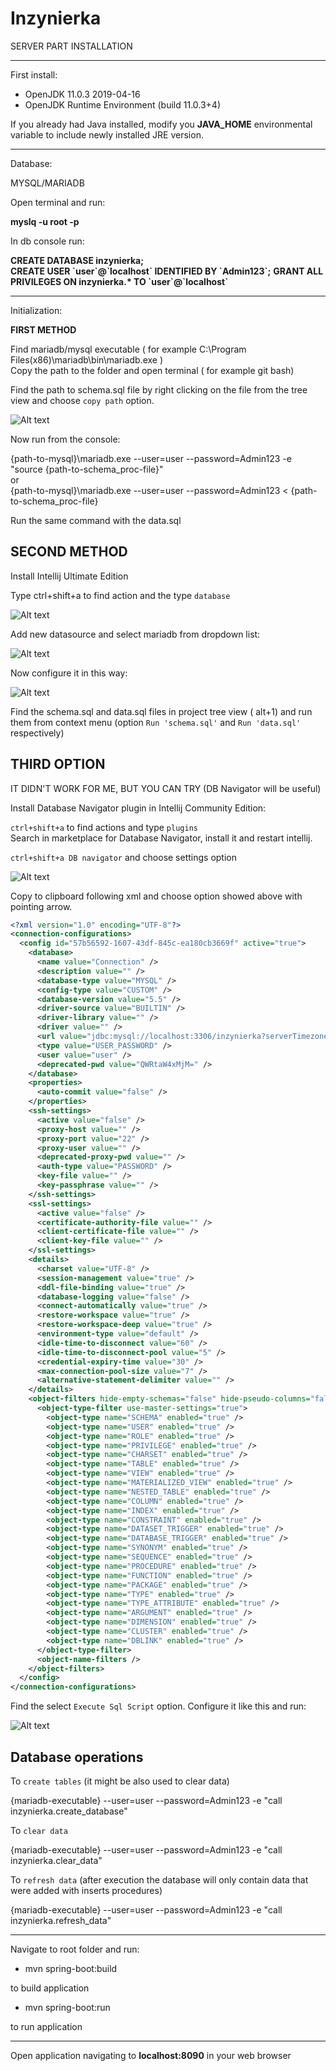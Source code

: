# Inzynierka

SERVER PART INSTALLATION
***
First install:
* OpenJDK 11.0.3 2019-04-16
* OpenJDK Runtime Environment (build 11.0.3+4)


If you already had Java installed, 
modify you **JAVA_HOME** environmental variable to include newly installed JRE version.

***
Database:

MYSQL/MARIADB

Open terminal and run: 

**myslq -u root -p**

In db console run: 

**CREATE DATABASE inzynierka;**  
**CREATE USER \`user\`@\`localhost\` IDENTIFIED BY \`Admin123\`;**
**GRANT ALL PRIVILEGES ON inzynierka.\* TO \`user\`@\`localhost\`**

***
Initialization:

**FIRST METHOD** 

Find mariadb/mysql executable ( for example C:\Program Files(x86)\mariadb\bin\mariadb.exe )   
Copy the path to the folder and open terminal ( for example git bash) 


Find the path to schema.sql file by right clicking on the file from the tree view and choose 
`copy path` option.


![Alt text](./docs/file1.png)  


Now run from the console: 

{path-to-mysql}\mariadb.exe --user=user --password=Admin123 -e "source {path-to-schema_proc-file}"  
or  
{path-to-mysql}\mariadb.exe --user=user --password=Admin123 < {path-to-schema_proc-file}

Run the same command with the data.sql  

**SECOND METHOD** 
---
Install Intellij Ultimate Edition

Type ctrl+shift+a to find action and the type `database`  


![Alt text](./docs/file2.png)

Add new  datasource and select mariadb from dropdown list:  

![Alt text](./docs/file3.png)

Now configure it in this way:


![Alt text](./docs/file4.png)

Find the schema.sql and data.sql files in project tree view ( alt+1) and 
run them from context menu (option `Run 'schema.sql'` and `Run 'data.sql'` respectively)



**THIRD OPTION** 
--
IT DIDN'T WORK FOR ME, BUT YOU CAN TRY (DB Navigator will be useful)

Install Database Navigator plugin in Intellij Community Edition:

`ctrl+shift+a` to find actions and type `plugins`  
Search in marketplace for Database Navigator, install it and restart intellij.

`ctrl+shift+a DB navigator` and choose settings option 

![Alt text](./docs/file5.png)



Copy to clipboard following xml and choose option showed above with pointing arrow. 



```xml
<?xml version="1.0" encoding="UTF-8"?>
<connection-configurations>
  <config id="57b56592-1607-43df-845c-ea180cb3669f" active="true">
    <database>
      <name value="Connection" />
      <description value="" />
      <database-type value="MYSQL" />
      <config-type value="CUSTOM" />
      <database-version value="5.5" />
      <driver-source value="BUILTIN" />
      <driver-library value="" />
      <driver value="" />
      <url value="jdbc:mysql://localhost:3306/inzynierka?serverTimezone=Europe/Warsaw" />
      <type value="USER_PASSWORD" />
      <user value="user" />
      <deprecated-pwd value="QWRtaW4xMjM=" />
    </database>
    <properties>
      <auto-commit value="false" />
    </properties>
    <ssh-settings>
      <active value="false" />
      <proxy-host value="" />
      <proxy-port value="22" />
      <proxy-user value="" />
      <deprecated-proxy-pwd value="" />
      <auth-type value="PASSWORD" />
      <key-file value="" />
      <key-passphrase value="" />
    </ssh-settings>
    <ssl-settings>
      <active value="false" />
      <certificate-authority-file value="" />
      <client-certificate-file value="" />
      <client-key-file value="" />
    </ssl-settings>
    <details>
      <charset value="UTF-8" />
      <session-management value="true" />
      <ddl-file-binding value="true" />
      <database-logging value="false" />
      <connect-automatically value="true" />
      <restore-workspace value="true" />
      <restore-workspace-deep value="true" />
      <environment-type value="default" />
      <idle-time-to-disconnect value="60" />
      <idle-time-to-disconnect-pool value="5" />
      <credential-expiry-time value="30" />
      <max-connection-pool-size value="7" />
      <alternative-statement-delimiter value="" />
    </details>
    <object-filters hide-empty-schemas="false" hide-pseudo-columns="false">
      <object-type-filter use-master-settings="true">
        <object-type name="SCHEMA" enabled="true" />
        <object-type name="USER" enabled="true" />
        <object-type name="ROLE" enabled="true" />
        <object-type name="PRIVILEGE" enabled="true" />
        <object-type name="CHARSET" enabled="true" />
        <object-type name="TABLE" enabled="true" />
        <object-type name="VIEW" enabled="true" />
        <object-type name="MATERIALIZED_VIEW" enabled="true" />
        <object-type name="NESTED_TABLE" enabled="true" />
        <object-type name="COLUMN" enabled="true" />
        <object-type name="INDEX" enabled="true" />
        <object-type name="CONSTRAINT" enabled="true" />
        <object-type name="DATASET_TRIGGER" enabled="true" />
        <object-type name="DATABASE_TRIGGER" enabled="true" />
        <object-type name="SYNONYM" enabled="true" />
        <object-type name="SEQUENCE" enabled="true" />
        <object-type name="PROCEDURE" enabled="true" />
        <object-type name="FUNCTION" enabled="true" />
        <object-type name="PACKAGE" enabled="true" />
        <object-type name="TYPE" enabled="true" />
        <object-type name="TYPE_ATTRIBUTE" enabled="true" />
        <object-type name="ARGUMENT" enabled="true" />
        <object-type name="DIMENSION" enabled="true" />
        <object-type name="CLUSTER" enabled="true" />
        <object-type name="DBLINK" enabled="true" />
      </object-type-filter>
      <object-name-filters />
    </object-filters>
  </config>
</connection-configurations>
```

Find the select `Execute Sql Script` option.
Configure it like this and run: 

![Alt text](./docs/file6.png)



**Database operations**
--
To `create tables` (it might be also used to clear data)  

{mariadb-executable} --user=user --password=Admin123 -e "call inzynierka.create_database"

To `clear data`  

{mariadb-executable} --user=user --password=Admin123 -e "call inzynierka.clear_data"

To `refresh data` (after execution the database will only contain data that were added with inserts procedures)  

{mariadb-executable} --user=user --password=Admin123 -e "call inzynierka.refresh_data"


***

Navigate to root folder and run:


* mvn spring-boot:build

to build application

* mvn spring-boot:run 

to run application

***
Open application navigating to **localhost:8090** in your web browser



